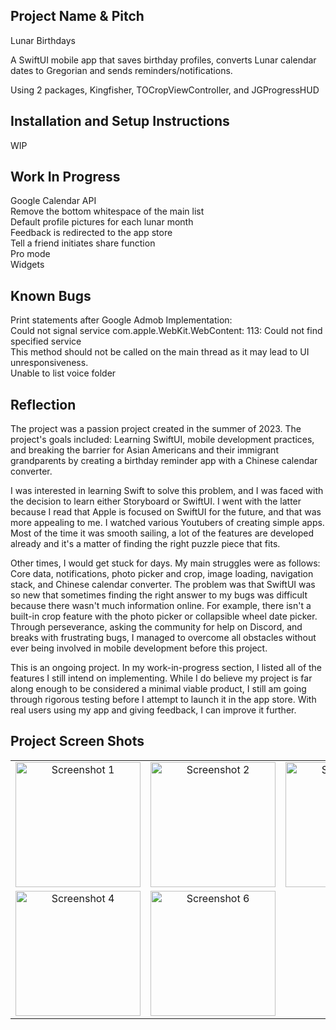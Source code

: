 ## Project Name & Pitch

Lunar Birthdays

A SwiftUI mobile app that saves birthday profiles, converts Lunar calendar dates to Gregorian and sends reminders/notifications.

Using 2 packages, Kingfisher, TOCropViewController, and JGProgressHUD

## Installation and Setup Instructions

WIP

## Work In Progress

Google Calendar API
<br>
Remove the bottom whitespace of the main list
<br>
Default profile pictures for each lunar month
<br>
Feedback is redirected to the app store
<br>
Tell a friend initiates share function
<br>
Pro mode
<br>
Widgets

## Known Bugs

Print statements after Google Admob Implementation:
<br>
Could not signal service com.apple.WebKit.WebContent: 113: Could not find specified service
<br>
This method should not be called on the main thread as it may lead to UI unresponsiveness.
<br>
Unable to list voice folder

## Reflection

The project was a passion project created in the summer of 2023. The project's goals included: Learning SwiftUI, mobile development practices, and breaking the barrier for Asian Americans and their immigrant grandparents by creating a birthday reminder app with a Chinese calendar converter.

I was interested in learning Swift to solve this problem, and I was faced with the decision to learn either Storyboard or SwiftUI. I went with the latter because I read that Apple is focused on SwiftUI for the future, and that was more appealing to me. I watched various Youtubers of creating simple apps. Most of the time it was smooth sailing, a lot of the features are developed already and it's a matter of finding the right puzzle piece that fits. 

Other times, I would get stuck for days. My main struggles were as follows: Core data, notifications, photo picker and crop, image loading, navigation stack, and Chinese calendar converter. The problem was that SwiftUI was so new that sometimes finding the right answer to my bugs was difficult because there wasn't much information online. For example, there isn't a built-in crop feature with the photo picker or collapsible wheel date picker. Through perseverance, asking the community for help on Discord, and breaks with frustrating bugs, I managed to overcome all obstacles without ever being involved in mobile development before this project.

This is an ongoing project. In my work-in-progress section, I listed all of the features I still intend on implementing. While I do believe my project is far along enough to be considered a minimal viable product, I still am going through rigorous testing before I attempt to launch it in the app store. With real users using my app and giving feedback, I can improve it further. 

## Project Screen Shots
<table>
  <tr>
    <td align="center">
      <img src="https://github.com/johnnyj2608/LunarBirthdays/assets/54607786/3b3262cb-765b-4eb7-a17b-bd9184b9aeb5" alt="Screenshot 1" width="200"/>
    </td>
    <td align="center">
      <img src="https://github.com/johnnyj2608/LunarBirthdays/assets/54607786/debc7841-5d5a-4b8b-9b23-b0c0edc13d4e" alt="Screenshot 2" width="200"/>
    </td>
    <td align="center">
      <img src="https://github.com/johnnyj2608/LunarBirthdays/assets/54607786/a43638b7-d96f-44db-9faa-69d82667a58e" alt="Screenshot 3" width="200"/>
    </td>
  </tr>
  <tr>
    <td align="center">
      <img src="https://github.com/johnnyj2608/LunarBirthdays/assets/54607786/bc695ce2-69e6-4c4f-8910-c0ca9acd4484" alt="Screenshot 4" width="200"/>
    </td>
    <td align="center">
      <img src="https://github.com/johnnyj2608/LunarBirthdays/assets/54607786/902337e2-00af-461f-b63e-00771ebe9e84" alt="Screenshot 6" width="200"/>
    </td>
  </tr>
</table>


